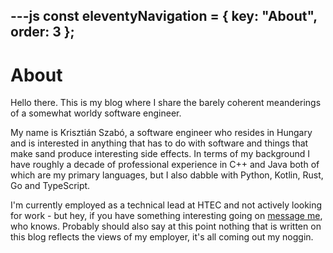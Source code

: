 ---js
const eleventyNavigation = {
	key: "About",
	order: 3
};
---
# About

Hello there. This is my blog where I share the barely coherent meanderings of a somewhat worldy software engineer.

My name is Krisztián Szabó, a software engineer who resides in Hungary and is interested in anything that has to do with software and things that make sand produce interesting side effects. In terms of my background I have roughly a decade of professional experience in C++ and Java both of which are my primary languages, but I also dabble with Python, Kotlin, Rust, Go and TypeScript.

I'm currently employed as a technical lead at HTEC and not actively looking for work - but hey, if you have something interesting going on <a href="mailto:sz.krisztian96@gmail.com">message me</a>, who knows.
Probably should also say at this point nothing that is written on this blog reflects the views of my employer, it's all coming out my noggin.